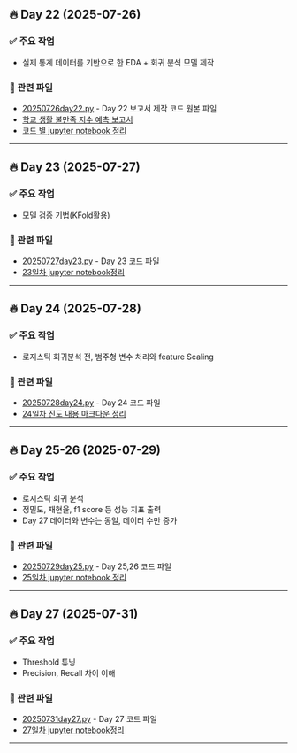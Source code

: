 ## 🔥 Day 22 (2025-07-26)

### ✅ 주요 작업
- 실제 통계 데이터를 기반으로 한 EDA + 회귀 분석 모델 제작

### 📂 관련 파일
- [20250726day22.py](day1/20250726day22.py) - Day 22 보고서 제작 코드 원본 파일
- [학교 생활 불만족 지수 예측 보고서](day1/20250726day22.md)
- [코드 별 jupyter notebook 정리](day1/20250726day22.ipynb)
---

## 🔥 Day 23 (2025-07-27)

### ✅ 주요 작업
- 모델 검증 기법(KFold활용)

### 📂 관련 파일
- [20250727day23.py](day2/20250727day23.py) - Day 23 코드 파일
- [23일차 jupyter notebook정리](day2/20250727day23.ipynb)
---

## 🔥 Day 24 (2025-07-28)

### ✅ 주요 작업
- 로지스틱 회귀분석 전, 범주형 변수 처리와 feature Scaling

### 📂 관련 파일
- [20250728day24.py](day3/20250728day24.py) - Day 24 코드 파일
- [24일차 진도 내용 마크다운 정리](day3/20250728day24.md)
---

## 🔥 Day 25-26 (2025-07-29)

### ✅ 주요 작업
- 로지스틱 회귀 분석
- 정밀도, 재현율, f1 score 등 성능 지표 출력
- Day 27 데이터와 변수는 동일, 데이터 수만 증가

### 📂 관련 파일
- [20250729day25.py](day4/20250729day25.py) - Day 25,26 코드 파일
- [25일차 jupyter notebook 정리](day4/20250729day25.ipynb)
---

## 🔥 Day 27 (2025-07-31)

### ✅ 주요 작업
- Threshold 튜닝
- Precision, Recall 차이 이해

### 📂 관련 파일
- [20250731day27.py](day6/20250731day27.py) - Day 27 코드 파일
- [27일차 jupyter notebook정리](day4/20250731day27.ipynb)
---
